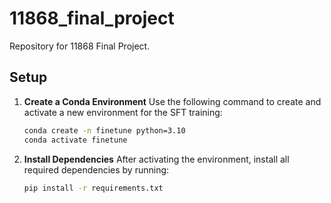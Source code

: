 # 11868_final_project
Repository for 11868 Final Project.

## Setup

1. **Create a Conda Environment**
   Use the following command to create and activate a new environment for the SFT training:
   
   ```bash
   conda create -n finetune python=3.10
   conda activate finetune
   ```
2. **Install Dependencies**
   After activating the environment, install all required dependencies by running:
   
   ```bash
   pip install -r requirements.txt
   ```
